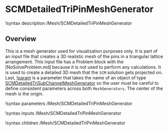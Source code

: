 # SCMDetailedTriPinMeshGenerator

!syntax description /Mesh/SCMDetailedTriPinMeshGenerator

## Overview

<!-- -->

This is a mesh generator used for visualization purposes only. It is part of an input file that creates
a 3D realistic mesh of the pins in a triangular lattice arrangement. This input file has a Problem block
with the [NoSolveProblem.md] because it is not used to perform any calculations. It is used to create a detailed 3D mesh that the `SCM` solution gets projected on. Last, [!param](/Mesh/SCMDetailedTriPinMeshGenerator/input) is a parameter that takes the name of an object of type [SCMDetailedTriSubChannelMeshGenerator](SCMDetailedTriSubChannelMeshGenerator.md) so the user must be careful to define consistent parameters across both `MeshGenerators`. The center of the mesh is the origin.

!syntax parameters /Mesh/SCMDetailedTriPinMeshGenerator

!syntax inputs /Mesh/SCMDetailedTriPinMeshGenerator

!syntax children /Mesh/SCMDetailedTriPinMeshGenerator
